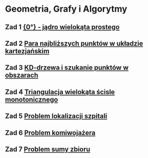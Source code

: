 # Geometria, Grafy i Algorytmy

## Zad 1 [{0&deg;} - jądro wielokąta prostego](./01_kernel_of_simple_polygon)
## Zad 2 [Para najbliższych punktów w układzie kartezjańskim](./02_closest_pair_of_points)
## Zad 3 [KD-drzewa i szukanie punktów w obszarach](./03_kdtree_range_search)
## Zad 4 [Triangulacja wielokąta ścisle monotonicznego](./04_polygon_triangulation)
## Zad 5 [Problem lokalizacji szpitali](./05_hospital_localization)
## Zad 6 [Problem komiwojażera](./06_travelling_salesman_problem)
## Zad 7 [Problem sumy zbioru](./07_subset_sum_problem)
